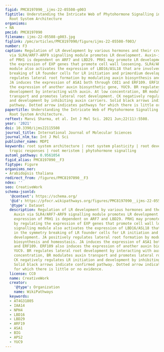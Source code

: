 ```yaml
---
figid: PMC8197090__ijms-22-05508-g003
figtitle: Understanding the Intricate Web of Phytohormone Signalling in Modulating
  Root System Architecture
organisms:
- NA
pmcid: PMC8197090
filename: ijms-22-05508-g003.jpg
figlink: /pmc/articles/PMC8197090/figure/ijms-22-05508-f003/
number: F3
caption: Regulation of LR development by various hormones and their crosstalk. Auxin
  via SLR4/ARF7-ARF9 signalling module promotes LR development. Auxin-induced expression
  of PRH1 is dependent on ARF7 and LBD29. PRH1 may promote LR development by regulating
  the expression of EXP genes that promote cell wall loosening. SLR4/ARF7-ARF9 signalling
  module also activates the expression of LBD16/ASL18 that are involved in the symmetry
  breaking of LR founder cells for LR initiation and primordium development. JA positively
  regulates lateral root formation by modulating auxin biosynthesis and homeostasis.
  JA induces the expression of ASA1 both through COI1 and ERF109. ERF109 also induces
  the expression of another auxin biosynthetic gene, YUC9. BR regulates lateral root
  development by interacting with auxin. At low concentration, BR modulates auxin
  transport and promotes lateral root development. CK negatively regulates LR initiation
  and development by inhibiting auxin carriers. Solid black arrows indicate confirmed
  pathway. Dotted arrow indicates pathways for which there is little or no evidence.
papertitle: Understanding the Intricate Web of Phytohormone Signalling in Modulating
  Root System Architecture.
reftext: Manvi Sharma, et al. Int J Mol Sci. 2021 Jun;22(11):5508.
year: '2021'
doi: 10.3390/ijms22115508
journal_title: International Journal of Molecular Sciences
journal_nlm_ta: Int J Mol Sci
publisher_name: MDPI
keywords: root system architecture | root system plasticity | root development | root
  tropic responses | root meristem | phytohormone signalling
automl_pathway: 0.9561054
figid_alias: PMC8197090__F3
figtype: Figure
organisms_ner:
- Arabidopsis thaliana
redirect_from: /figures/PMC8197090__F3
ndex: ''
seo: CreativeWork
schema-jsonld:
  '@context': https://schema.org/
  '@id': https://pfocr.wikipathways.org/figures/PMC8197090__ijms-22-05508-g003.html
  '@type': Dataset
  description: Regulation of LR development by various hormones and their crosstalk.
    Auxin via SLR4/ARF7-ARF9 signalling module promotes LR development. Auxin-induced
    expression of PRH1 is dependent on ARF7 and LBD29. PRH1 may promote LR development
    by regulating the expression of EXP genes that promote cell wall loosening. SLR4/ARF7-ARF9
    signalling module also activates the expression of LBD16/ASL18 that are involved
    in the symmetry breaking of LR founder cells for LR initiation and primordium
    development. JA positively regulates lateral root formation by modulating auxin
    biosynthesis and homeostasis. JA induces the expression of ASA1 both through COI1
    and ERF109. ERF109 also induces the expression of another auxin biosynthetic gene,
    YUC9. BR regulates lateral root development by interacting with auxin. At low
    concentration, BR modulates auxin transport and promotes lateral root development.
    CK negatively regulates LR initiation and development by inhibiting auxin carriers.
    Solid black arrows indicate confirmed pathway. Dotted arrow indicates pathways
    for which there is little or no evidence.
  license: CC0
  name: CreativeWork
  creator:
    '@type': Organization
    name: WikiPathways
  keywords:
  - AT4G31805
  - IAA14
  - NPH4
  - LBD16
  - LBD29
  - ARF19
  - ASA1
  - BIG
  - APS2
  - YUC9
---
```

